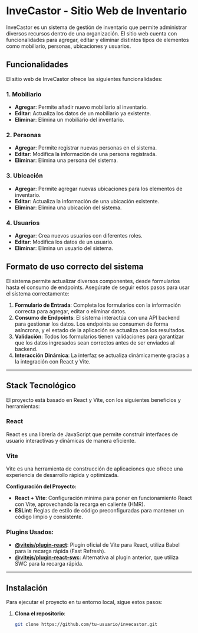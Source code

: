 # InveCastor - Sitio Web de Inventario

InveCastor es un sistema de gestión de inventario que permite administrar diversos recursos dentro de una organización. El sitio web cuenta con funcionalidades para agregar, editar y eliminar distintos tipos de elementos como mobiliario, personas, ubicaciones y usuarios.

## Funcionalidades

El sitio web de InveCastor ofrece las siguientes funcionalidades:

### 1. **Mobiliario**
   - **Agregar**: Permite añadir nuevo mobiliario al inventario.
   - **Editar**: Actualiza los datos de un mobiliario ya existente.
   - **Eliminar**: Elimina un mobiliario del inventario.

### 2. **Personas**
   - **Agregar**: Permite registrar nuevas personas en el sistema.
   - **Editar**: Modifica la información de una persona registrada.
   - **Eliminar**: Elimina una persona del sistema.

### 3. **Ubicación**
   - **Agregar**: Permite agregar nuevas ubicaciones para los elementos de inventario.
   - **Editar**: Actualiza la información de una ubicación existente.
   - **Eliminar**: Elimina una ubicación del sistema.

### 4. **Usuarios**
   - **Agregar**: Crea nuevos usuarios con diferentes roles.
   - **Editar**: Modifica los datos de un usuario.
   - **Eliminar**: Elimina un usuario del sistema.

## Formato de uso correcto del sistema

El sistema permite actualizar diversos componentes, desde formularios hasta el consumo de endpoints. Asegúrate de seguir estos pasos para usar el sistema correctamente:

1. **Formulario de Entrada**: Completa los formularios con la información correcta para agregar, editar o eliminar datos.
2. **Consumo de Endpoints**: El sistema interactúa con una API backend para gestionar los datos. Los endpoints se consumen de forma asíncrona, y el estado de la aplicación se actualiza con los resultados.
3. **Validación**: Todos los formularios tienen validaciones para garantizar que los datos ingresados sean correctos antes de ser enviados al backend.
4. **Interacción Dinámica**: La interfaz se actualiza dinámicamente gracias a la integración con React y Vite.

---

## Stack Tecnológico

El proyecto está basado en React y Vite, con los siguientes beneficios y herramientas:

### **React**
React es una librería de JavaScript que permite construir interfaces de usuario interactivas y dinámicas de manera eficiente.

### **Vite**
Vite es una herramienta de construcción de aplicaciones que ofrece una experiencia de desarrollo rápida y optimizada.

**Configuración del Proyecto:**

- **React + Vite**: Configuración mínima para poner en funcionamiento React con Vite, aprovechando la recarga en caliente (HMR).
- **ESLint**: Reglas de estilo de código preconfiguradas para mantener un código limpio y consistente.

### Plugins Usados:
- **[@vitejs/plugin-react](https://github.com/vitejs/vite-plugin-react/blob/main/packages/plugin-react/README.md)**: Plugin oficial de Vite para React, utiliza Babel para la recarga rápida (Fast Refresh).
- **[@vitejs/plugin-react-swc](https://github.com/vitejs/vite-plugin-react-swc)**: Alternativa al plugin anterior, que utiliza SWC para la recarga rápida.

---

## Instalación

Para ejecutar el proyecto en tu entorno local, sigue estos pasos:

1. **Clona el repositorio**:
   ```bash
   git clone https://github.com/tu-usuario/invecastor.git
